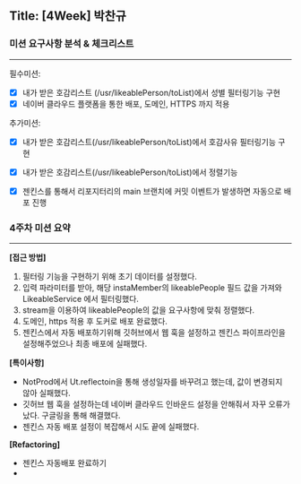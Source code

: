 ## Title: [4Week] 박찬규

### 미션 요구사항 분석 & 체크리스트

---
필수미션:
- [x] 내가 받은 호감리스트 (/usr/likeablePerson/toList)에서 성별 필터링기능 구현
- [x] 네이버 클라우드 플랫폼을 통한 배포, 도메인, HTTPS 까지 적용

추가미션:
- [x] 내가 받은 호감리스트(/usr/likeablePerson/toList)에서 호감사유 필터링기능 구현
- [x] 내가 받은 호감리스트(/usr/likeablePerson/toList)에서 정렬기능
- [x] 젠킨스를 통해서 리포지터리의 main 브랜치에 커밋 이벤트가 발생하면 자동으로 배포 진행


### 4주차 미션 요약

---

**[접근 방법]**

1. 필터링 기능을 구현하기 위해 초기 데이터를 설정했다.
2. 입력 파라미터를 받아, 해당 instaMember의 likeablePeople 필드 값을 가져와 LikeableService 에서 필터링했다.
3. stream을 이용하여 likeablePeople의 값을 요구사항에 맞춰 정렬했다.
4. 도메인, https 적용 후 도커로 배포 완료했다.
5. 젠킨스에서 자동 배포하기위해 깃허브에서 웹 훅을 설정하고 젠킨스 파이프라인을 설정해주었으나 최종 배포에 실패했다.


**[특이사항]**

- NotProd에서 Ut.reflectoin을 통해 생성일자를 바꾸려고 했는데, 값이 변경되지 않아 실패했다.
- 깃허브 웹 훅을 설정하는데 네이버 클라우드 인바운드 설정을 안해줘서 자꾸 오류가 났다. 구글링을 통해 해결했다.
- 젠킨스 자동 배포 설정이 복잡해서 시도 끝에 실패했다.

**[Refactoring]**
- 젠킨스 자동배포 완료하기
- 